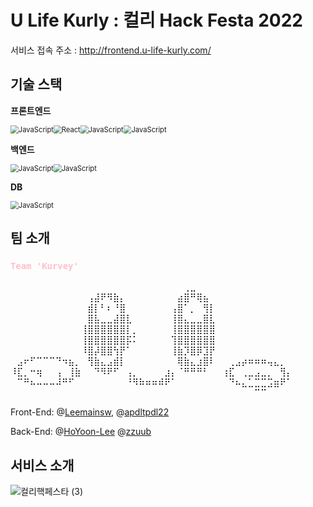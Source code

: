 # U Life Kurly : 컬리 Hack Festa 2022



서비스 접속 주소 : http://frontend.u-life-kurly.com/



## 기술 스택

**프론트엔드**

<img src="https://img.shields.io/badge/javascript-%23323330.svg?style=for-the-badge&logo=javascript&logoColor=%23F7DF1E" alt="JavaScript" style="zoom:80%;" /><img src="https://img.shields.io/badge/React-white.svg?style=for-the-badge&logo=React&logoColor=w#61DAFB" alt="React" style="zoom:80%;" /><img src="https://img.shields.io/badge/Redux-purple.svg?style=for-the-badge&logo=Redux&logoColor=%764ABC" alt="JavaScript" style="zoom:80%;" /><img src="https://img.shields.io/badge/Node.js-green.svg?style=for-the-badge&logo=Node.js&logoColor=%764ABC" alt="JavaScript" style="zoom:80%;" />

**백엔드**

<img src="https://img.shields.io/badge/springBoot-green.svg?style=for-the-badge&logo=springBoot&logoColor=%#6DB33F" alt="JavaScript" style="zoom:80%;" /><img src="https://img.shields.io/badge/IntelliJ IDEA-black.svg?style=for-the-badge&logo=IntelliJIDEA&logoColor=%#6DB33F" alt="JavaScript" style="zoom:80%;" />

**DB**

<img src="https://img.shields.io/badge/MySQL-white.svg?style=for-the-badge&logo=MySQL&logoColor=%#6DB33F" alt="JavaScript" style="zoom:80%;" />



## 팀 소개

### <span style='color:pink'>`Team 'Kurvey'`</span>

⠀⠀⠀⠀⠀⠀⠀⠀⠀⠀⠀⠀⠀⠀⠀⠀⠀⠀⠀⠀⠀⠀⠀⠀⠀⠀⠀⢀⣀⠀⠀⠀⠀⠀⠀⠀⠀⠀⠀⠀⠀⠀⠀⠀
⠀⠀⠀⠀⠀⠀⠀⠀⠀⠀⠀⠀⢠⣼⠟⠻⣷⡄⠀⠀⠀⠀⠀⠀⠀⠀⣴⣿⠛⢿⣦⠀⠀⠀⠀⠀⠀⠀⠀⠀⠀⠀⠀⠀
⠀⠀⠀⠀⠀⠀⠀⠀⠀⠀⠀⠀⣾⡇⠃⠆⠘⣿⠀⠀⠀⠀⠀⠀⠀⢠⣿⠁⡀⠀⢻⡇⠀⠀⠀⠀⠀⠀⠀⠀⠀⠀⠀⠀
⠀⠀⠀⠀⠀⠀⠀⠀⠀⠀⠀⠀⣿⣧⣀⣀⣼⣿⣇⠀⠀⠀⠀⠀⠀⢸⣿⣄⣀⣀⣿⣇⠀⠀⠀⠀⠀⠀⠀⠀⠀⠀⠀⠀
⠀⠀⠀⠀⠀⠀⠀⠀⠀⠀⠀⢸⣿⣿⣿⣿⣿⣿⡇⡀⠀⠀⠀⠀⠀⢸⣿⣿⣿⣿⣿⣿⠀⠀⠀⠀⠀⠀⠀⠀⠀⠀⠀⠀
⠀⠀⠀⠀⠀⠀⠀⠀⠀⠀⠀⢸⣿⣿⣿⣿⣿⣿⡯⠅⠀⠀⠀⠀⠀⢹⣿⣿⣿⣿⣿⣿⠀⠀⠀⠀⠀⠀⠀⠀⠀⠀⠀⠀
⠀⠀⠀⠀⠀⠀⠀⠀⠀⠀⠀⠸⣿⡼⣿⣿⢳⡟⠁⠀⠀⠀⠀⠀⠀⢸⣷⡹⣿⡿⣹⡟⠀⠀⠀⠀⠀⠀⠀⠀⠀⠀⠀⠀
⠀⣠⠖⠋⠉⠉⠉⠙⠲⣦⡀⠀⢻⣷⣄⣠⣾⡇⠀⠀⠀⠀⠀⠀⠀⠀⢿⣷⣄⣰⣿⠇⠀⠀⢀⣠⡴⠶⠶⠶⢤⣄⡀⠀
⠸⣏⡀⠒⢶⠀⠀⢠⠀⢸⣷⠀⠀⠙⠻⠟⠋⠀⢠⡀⠀⠀⠀⠀⣰⡄⠈⠛⠛⠛⠃⠀⠀⢰⣏⠀⢀⣀⣠⣀⡀⠀⢻⡄
⠀⠉⠛⠦⠤⠤⠤⠼⠛⠋⠀⠀⠀⠀⠀⠀⠀⠀⠘⠻⠷⠶⠶⠾⠟⠁⠀⠀⠀⠀⠀⠀⠀⠀⠙⠦⣄⣁⣉⣉⣩⣶⠟⠁
⠀⠀⠀⠀⠀⠀⠀⠀⠀⠀⠀⠀⠀⠀⠀⠀⠀⠀⠀⠀⠀⠀⠀⠀⠀⠀⠀⠀⠀⠀⠀⠀⠀⠀⠀⠀⠀⠀⠉⠉⠀⠀⠀⠀



Front-End: @[Leemainsw](https://github.com/Leemainsw), @[apdltpdl22](https://github.com/apdltpdl22)

Back-End: @[HoYoon-Lee](https://github.com/Kurvey/Server/commits?author=HoYoon-Lee) @[zzuub](https://github.com/zzuub)

## 서비스 소개

![컬리핵페스타 (3)](https://user-images.githubusercontent.com/56299114/186279381-1a3cdf5f-25c9-490b-a6fd-7d3b5456d002.png)
